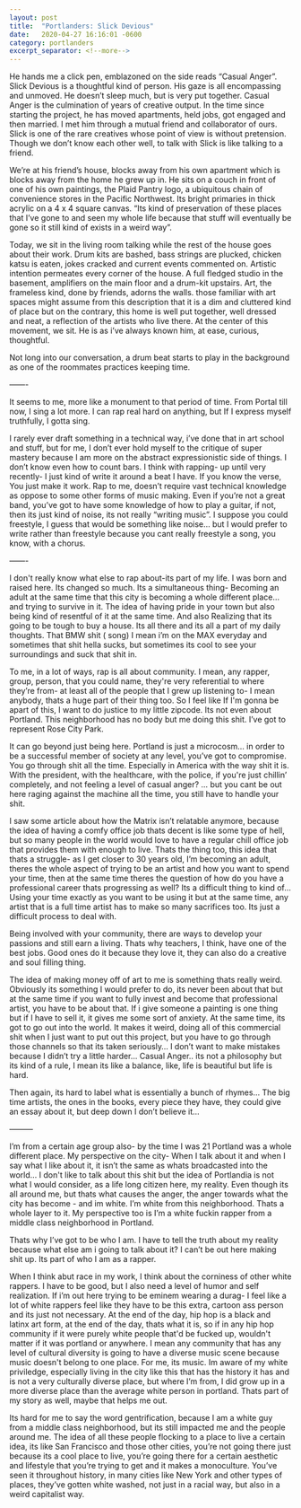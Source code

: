 ```yaml
---
layout: post
title:  "Portlanders: Slick Devious"
date:   2020-04-27 16:16:01 -0600
category: portlanders
excerpt_separator: <!--more-->
---
```

He hands me a click pen, emblazoned on the side reads “Casual Anger”. Slick Devious is a thoughtful kind of person. <!--more--> His gaze is all encompassing and unmoved. He doesn’t sleep much, but is very put together. Casual Anger is the culmination of years of creative output.  In the time since starting the project, he has moved apartments, held jobs, got engaged and then married. I met him through a mutual friend and collaborator of ours. Slick is one of the rare creatives whose point of view is without pretension. Though we don’t know each other well, to talk with Slick is like talking to a friend. 

We’re at his friend’s house, blocks away from his own apartment which is blocks away from the home he grew up in.  He sits on a couch in front of one of his own paintings, the Plaid Pantry logo, a ubiquitous chain of convenience stores in the Pacific Northwest.  Its bright primaries in thick acrylic on a 4 x 4 square canvas. “Its kind of preservation of these places that I’ve gone to and seen my whole life because that stuff will eventually be gone so it still kind of exists in a weird way”.

Today, we sit in the living room talking while the rest of the house goes about their work.  Drum kits are bashed, bass strings are plucked, chicken katsu is eaten, jokes cracked and current events commented on. Artistic intention permeates every corner of the house. A full fledged studio in the basement, amplifiers on the main floor and a drum-kit upstairs. Art, the frameless kind, done by friends, adorns the walls.  those familiar with art spaces might assume from this description that it is a dim and cluttered kind of place but on the contrary, this home is well put together, well dressed and neat, a reflection of the artists who live there. At the center of this movement, we sit. He is as i’ve always known him, at ease, curious, thoughtful.   

Not long into our conversation, a drum beat starts to play in the background as one of the roommates practices keeping time.

——-

It seems to me, more like a monument to that period of time. From Portal till now, I sing a lot more. I can rap real hard on anything, but If I express myself truthfully, I gotta sing.

I rarely ever draft something in a technical way, i’ve done that in art school and stuff, but for me, I don’t ever hold myself to the critique of super mastery because I am more on the abstract expressionistic side of things. I don’t know even how to count bars.  I think with rapping- up until very recently- I just kind of write it around a beat I have. If you know the verse, You just make it work. Rap to me, doesn’t require vast technical knowledge as oppose to some other forms of music making.  Even if you’re not a great band, you’ve got to have some knowledge of how to play a guitar, if not, then its just kind of noise, its not really “writing music”. I suppose you could freestyle, I guess that would be something like noise… but I would prefer to write rather than freestyle because you cant really freestyle a song, you know, with a chorus.

——-

I don't really know what else to rap about-its part of my life. I was born and raised here. Its changed so much. Its a simultaneous thing- Becoming an adult at the same time that this city is becoming a whole different place… and trying to survive in it. The idea of having pride in your town but also being kind of resentful of it at the same time. And also Realizing that its going to be tough to buy a house. Its all there and its all a part of my daily thoughts. That BMW shit ( song) I mean i’m on the MAX everyday and sometimes that shit hella sucks, but sometimes its cool to see your surroundings and suck that shit in.

To me, in a lot of ways, rap is all about community. I mean, any rapper, group, person, that you could name, they're very referential to where they’re from- at least all of the people that I grew up listening to- I mean anybody, thats a huge part of their thing too. So I feel like If I'm gonna be apart of this, I want to do justice to my little zipcode. Its not even about Portland.  This neighborhood has no body but me doing this shit. I’ve got to represent Rose City Park.  

It can go beyond just being here. Portland is just a microcosm… in order to be a successful member of society at any level, you’ve got to compromise. You go through shit all the time. Especially in America with the way shit it is.  With the president, with the healthcare, with the police, if you're just chillin’ completely,  and not feeling a level of casual anger? … but you cant be out here raging against the machine all the time, you still have to handle your shit.

I saw some article about how the Matrix isn’t relatable anymore, because the idea of having a comfy office job thats decent is like some type of hell, but so many people in the world would love to have a regular chill office job that provides them with enough to live. Thats the thing too, this idea that thats a struggle- as I get closer to 30 years old, I’m becoming an adult, theres the whole aspect of trying to be an artist and how you want to spend your time, then at the same time theres the question of how do you have a professional career thats progressing as well? Its a difficult thing to kind of…  Using your time exactly as you want to be using it but at the same time, any artist that is a full time artist has to make so many sacrifices too. Its just a difficult process to deal with.

Being involved with your community, there are ways to develop your passions and still earn a living. Thats why teachers, I think, have one of the best jobs. Good ones do it because they love it, they can also do a creative and soul filling thing.

The idea of making money off of art to me is something thats really weird. Obviously its something I would prefer to do, its never been about that but at the same time if you want to fully invest and become that professional artist, you have to be about that. If i give someone a painting is one thing but if I have to sell it, it gives me some sort of anxiety. At the same time, its got to go out into the world.  It makes it weird, doing all of this commercial shit when I just want to put out this project, but you have to go through those channels so that its taken seriously… I don’t want to make mistakes because I didn’t try a little harder… Casual Anger.. its not a philosophy but its kind of a rule, I mean its like a balance, like, life is beautiful but life is hard.  

Then again, its hard to label what is essentially a bunch of rhymes… The big time artists, the ones in the books, every piece they have, they could give an essay about it, but deep down I don’t believe it…

———

I’m from a certain age group also- by the time I was 21 Portland was a whole different place. My perspective on the city- When I talk about it and when I say what I like about it, it isn’t the same as whats broadcasted into the world… I don't like to talk about this shit but the idea of Portlandia is not what I would consider, as a life long citizen here, my reality. Even though its all around me, but thats what causes the anger, the anger towards what the city has become - and im white. I’m white from this neighborhood. Thats a whole layer to it. My perspective too is I’m a white fuckin rapper from a middle class neighborhood in Portland.

Thats why I’ve got to be who I am. I have to tell the truth about my reality because what else am i going to talk about it? I can’t be out here making shit up. Its part of who I am as a rapper.

When I think abut race in my work, I think about the corniness of other white rappers. I have to be good, but I also need a level of humor and self realization. If i’m out here trying to be eminem wearing a durag- I feel like a lot of white rappers feel like they have to be this extra, cartoon ass person and its just not necessary. At the end of the day, hip hop is a black and latinx art form, at the end of the day, thats what it is, so if in any hip hop community if it were purely white people that'd be fucked up, wouldn't matter if it was portland or anywhere. I mean any community that has any level of cultural diversity is going to have a diverse music scene because music doesn't belong to one place. For me, its music. Im aware of my white priviledge, especially living in the city like this that has the history it has and is not a very culturally diverse place, but where I’m from, I did grow up in a more diverse place than the average white person in portland. Thats part of my story as well, maybe that helps me out.

Its hard for me to say the word gentrification, because I am a white guy from a middle class neighborhood, but its still impacted me and the people around me. The idea of all these people flocking to a place to live a certain idea, its like San Francisco and those other cities, you’re not going there just because its a cool place to live, you’re going there for a certain aesthetic and lifestyle that you’re trying to get and it makes a monoculture. You’ve seen it throughout history, in many cities like New York and other types of places, they’ve gotten white washed, not just in a racial way, but also in a weird capitalist way.
